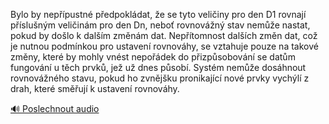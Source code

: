 
Bylo by nepřípustné předpokládat, že se tyto veličiny pro den D1 rovnají příslušným veličinám pro den Dn, neboť rovnovážný stav nemůže nastat, pokud by došlo k dalším změnám dat. Nepřítomnost dalších změn dat, což je nutnou podmínkou pro ustavení rovnováhy, se vztahuje pouze na takové změny, které by mohly vnést nepořádek do přizpůsobování se datům fungování u těch prvků, jež už dnes působí. Systém nemůže dosáhnout rovnovážného stavu, pokud ho zvnějšku pronikající nové prvky vychýlí z drah, které směřují k ustavení rovnováhy.

[🔊 Poslechnout audio](/data/7-paragraphs/audio/chapter_143/para_004-Bylo-by-neppustn-pedpokldat-e-se-tyto-veli.mp3)
